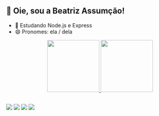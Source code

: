 ## 🙋 Oie, sou a Beatriz Assumção! 

- 🌱 Estudando Node.js e Express
- 😄 Pronomes: ela / dela

<div align="center">
  <a href="https://github.com/biassumcao">
  <img height="140em" src="https://github-readme-stats.vercel.app/api?username=biassumcao&show_icons=true&theme=midnight-purple&include_all_commits=true&count_private=true"/>
  <img height="140em" src="https://github-readme-stats.vercel.app/api/top-langs/?username=biassumcao&layout=compact&langs_count=7&theme=midnight-purple"/>
</div>
  
  ##
  
<div> 
  <a href="https://instagram.com/biassumcao"><img src="https://img.shields.io/badge/-Instagram-%23E4405F?style=for-the-badge&logo=instagram&logoColor=white"></a>
  <a href="https://www.linkedin.com/in/beatrizassumcao"><img src="https://img.shields.io/badge/-LinkedIn-%230077B5?style=for-the-badge&logo=linkedin&logoColor=white"></a> 
  <a href = "mailto:beatriz.assumcao@unifesp.br"><img src="https://img.shields.io/badge/Gmail-D14836?style=for-the-badge&logo=gmail&logoColor=white"></a>
  <a href="https://web.whatsapp.com/send?phone=5512996223834"><img src="https://img.shields.io/badge/WhatsApp-25D366?style=for-the-badge&logo=whatsapp&logoColor=white"></a>
</div>
